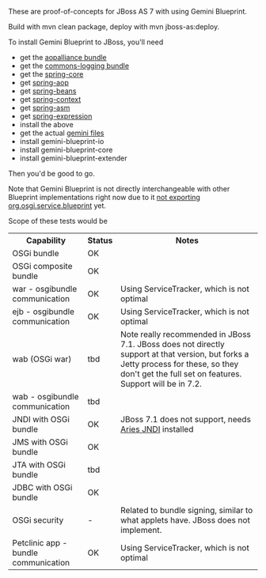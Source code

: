 These are proof-of-concepts for JBoss AS 7 with using Gemini Blueprint.

Build with mvn clean package, deploy with mvn jboss-as:deploy.

To install Gemini Blueprint to JBoss, you'll need

- get the [aopalliance bundle](http://ebr.springsource.com/repository/app/bundle/version/detail?name=com.springsource.org.aopalliance&version=1.0.0)
- get the [commons-logging bundle](http://ebr.springsource.com/repository/app/bundle/version/detail?name=com.springsource.org.apache.commons.logging&version=1.1.1)
- get the [spring-core](http://ebr.springsource.com/repository/app/bundle/version/detail?name=org.springframework.core&version=3.1.3.RELEASE)
- get [spring-aop](http://ebr.springsource.com/repository/app/bundle/version/detail?name=org.springframework.aop&version=3.1.3.RELEASE)
- get [spring-beans](http://ebr.springsource.com/repository/app/bundle/version/detail?name=org.springframework.beans&version=3.1.3.RELEASE)
- get [spring-context](http://ebr.springsource.com/repository/app/bundle/version/detail?name=org.springframework.context&version=3.1.3.RELEASE)
- get [spring-asm](http://ebr.springsource.com/repository/app/bundle/version/detail?name=org.springframework.asm&version=3.1.3.RELEASE&searchType=bundlesBySymbolicName&searchQuery=org.springframework.asm)
- get [spring-expression](http://ebr.springsource.com/repository/app/bundle/version/detail?name=org.springframework.expression&version=3.1.3.RELEASE&searchType=bundlesBySymbolicName&searchQuery=org.springframework.expression)
- install the above
- get the actual [gemini files](http://www.eclipse.org/gemini/blueprint/download/)
- install gemini-blueprint-io
- install gemini-blueprint-core
- install gemini-blueprint-extender
 
Then you'd be good to go.

Note that Gemini Blueprint is not directly interchangeable with other Blueprint implementations right now due to it [not exporting org.osgi.service.blueprint](https://bugs.eclipse.org/bugs/show_bug.cgi?id=351755) yet.

Scope of these tests would be

<table>
    <tr>
        <th>Capability</th>
        <th>Status</th>
        <th>Notes</th>
    </tr>
    <tr>
        <td>OSGi bundle</td>
        <td>OK</td>
        <td></td>
    </tr>
    <tr>
        <td>OSGi composite bundle</td>
        <td>OK</td>
        <td></td>
    </tr>
    <tr>
        <td>war - osgibundle communication</td>
        <td>OK</td>
        <td>Using ServiceTracker, which is not optimal</td>
    </tr>
    <tr>
        <td>ejb - osgibundle communication</td>
        <td>OK</td>
        <td>Using ServiceTracker, which is not optimal</td>
    </tr>
    <tr>
        <td>wab (OSGi war)</td>
        <td>tbd</td>
        <td>Note really recommended in JBoss 7.1. JBoss does not directly support at that version, but
		forks a Jetty process for these, so they don't get the full set on features.
		Support will be in 7.2.</td>
    </tr>
    <tr>
        <td>wab - osgibundle communication</td>
        <td>tbd</td>
        <td></td>
    </tr>
    <tr>
        <td>JNDI with OSGi bundle</td>
        <td>OK</td>
        <td>JBoss 7.1 does not support, needs <a href="http://aries.apache.org/modules/jndiproject.html">Aries JNDI</a> installed</td>
    </tr>
    <tr>
        <td>JMS with OSGi bundle</td>
        <td>OK</td>
        <td></td>
    </tr>
    <tr>
        <td>JTA with OSGi bundle</td>
        <td>tbd</td>
        <td></td>
    </tr>
    <tr>
        <td>JDBC with OSGi bundle</td>
        <td>OK</td>
        <td></td>
    </tr>
    <tr>
        <td>OSGi security</td>
        <td>-</td>
        <td>Related to bundle signing, similar to what applets have. JBoss does not implement.</td>
    </tr>
    <tr>
        <td>Petclinic app - bundle communication</td>
        <td>OK</td>
        <td>Using ServiceTracker, which is not optimal</td>
    </tr>
</table>

